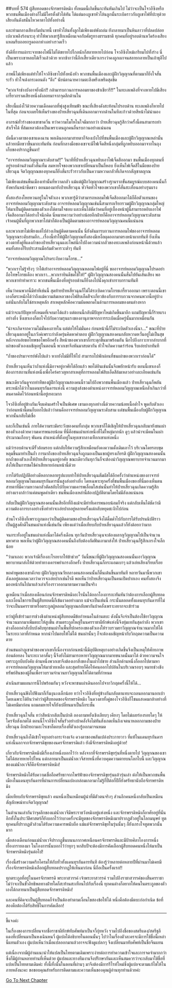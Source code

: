 ##บทที่ 574 ผู้สืบทอดของจักรพรรดิหมิง
ทั้งหมดนี้เกิดขึ้นกะทันหันเกินไป ไม่ว่าจะเป็นโจวอีซิงหรือพวกชนพื้นเมืองต่างก็ไม่มีใครตั้งตัวได้ทัน ได้แต่มองภูเขาหัวโล้นลูกนั้นระเบิดราวกับภูเขาไฟที่ปะทุด้วยเสียงอันดังสนั่นไหวคาตาไปทั้งอย่างนี้

และท่ามกลางเสียงกัมปนาทนี้ เขาหัวโล้นทั้งลูกไม่เพียงแต่พังถล่ม ยังกลายมาเป็นหินลาวาที่ปลดปล่อยเปลวเพลิงร้อนระอุ ทำให้พวกเขารู้สึกเหมือนเจอกับศัตรูทางธรรมชาติ ทุกคนที่อยู่รอบด้านหวีดร้องเสียงแหลมรีบถอยกรูดออกห่างอย่างรวดเร็ว

ยังดีที่การแผ่กระจายของไฟนี้ไม่ได้ขยายไปไกลนักก็สลายหายไปก่อน โจวอีซิงไหม้เกรียมไปทั้งร่าง นี่เป็นเพราะเขาหลบได้เร็วแล้วด้วย หากช้ากว่านี้อีกเสี้ยวเดียวเกรงว่าคงถูกเผาจนสลายกลายเป็นเถ้าธุลีไปแล้ว

ภาพนี้ไม่เพียงแต่ทำให้โจวอีซิงชาไปทั้งหนังหัว พวกชนพื้นเมืองและผู้ฝึกวิญญาณที่ตามมาก็ยิ่งใจสั่นระรัว หัวใจเด้งกระดอนดัง “ตึง” นัยน์ตาฉายความตะลึงพรึงเพริดสุดขีด

“พวกเจ้าช่างบังอาจยิ่งนัก!! กล้ามารบกวนการหลอมยาของข้าเชียวรึ!!” ในทะเลเพลิงที่จางหายไปมีเสียงเกรี้ยวกราดเสียงหนึ่งดังลอยมาจากจุดลึกด้านใน

เสียงนี้แฝงไว้ด้วยความเดือดดาลที่พุ่งสูงเทียมฟ้า ขณะที่เสียงดังสะท้อนไปรอบด้าน ทะเลเพลิงก็หายไปในที่สุด ก่อนจะเผยให้เห็นร่างของป๋ายเสี่ยวฉุนที่เดินออกมาจากด้านในทีละก้าวด้วยสีหน้าไม่น่ามอง

อาภรณ์ทั่วร่างของเขาขาดวิ่น ทว่าความโมโหในใจมีมากกว่า ป๋ายเสี่ยวฉุนรู้สึกว่าครั้งนี้ตนสามารถทำสำเร็จได้ ที่ล้มเหลวต้องเป็นเพราะตนถูกคนอื่นรบกวนอย่างแน่นอน

บัดนี้ดวงตาของเขาแดงฉาน พอเดินออกมาสายตาก็จ้องเป๋งไปที่ชนพื้นเมืองและผู้ฝึกวิญญาณเหล่านั้นแล้วยกมือขวาขึ้นมากะทันหัน ก่อนที่กลางมือของเขาจะมีไฟเจ็ดสีหนึ่งกลุ่มที่ถูกหยิบออกมาจากในถุงเก็บของปรากฏขึ้นมา!

“อาจารย์หลอมวิญญาณระดับสาม!!” วินาทีที่ป๋ายเสี่ยวฉุนหยิบเอาไฟเจ็ดสีออกมา ชนพื้นเมืองทุกตนที่อยู่รอบด้านล้วนตัวสั่นเทิ้ม ลมหายใจของพวกเขาเปลี่ยนมาเป็นถี่หอบ ยิ่งเห็นไฟเจ็ดสีในมือของป๋ายเสี่ยวฉุน จิตวิญญาณของทุกคนก็ยิ่งสั่นระรัวราวกับเป็นความหวาดกลัวที่เกิดจากสัญชาตญาณ

ไม่เพียงแต่ชนพื้นเมืองเท่านั้นที่หวาดกลัว แม้แต่ผู้ฝึกวิญญาณสร้างฐานรากขั้นสมบูรณ์แบบสองคนนั้นก็ยังพากันหน้าซีดขาว ตอนมองมายังป๋ายเสี่ยวฉุน หัวจิตหัวใจของพวกเขาก็สั่นสะเทือนอย่างรุนแรง

ทั้งสองร้องโหยหวนอยู่ในใจตัวเอง พวกเขารู้ดีว่าสามารถหลอมไฟเจ็ดสีออกมาได้ก็คือตัวแทนของอาจารย์หลอมวิญญาณระดับสาม อาจารย์หลอมวิญญาณเช่นนี้สามารถเรียกรวมผู้ฝึกวิญญาณกลุ่มใหญ่ให้มาเป็นผู้ติดตามของตัวเองได้ตามใจชอบ และเห็นได้ชัดว่าคนที่อยู่เบื้องหน้าผู้นี้สามารถหยิบเอาไฟเจ็ดสีออกมาได้อย่างใจนึกคิด นี่หมายความว่าอย่างน้อยอีกฝ่ายก็คืออาจารย์หลอมวิญญาณระดับสาม เจ้าคนผู้นั้นที่ถูกพวกเขาไล่ฆ่าก็ต้องเป็นผู้ติดตามของอาจารย์หลอมวิญญาณคนนี้แน่นอน

และพวกเขาไม่เพียงแต่ไปล่วงเกินผู้ติดตามคนนั้น นี่ยังดันมารบกวนการหลอมไฟของอาจารย์หลอมวิญญาณระดับสามอีก...เรื่องนี้ทำให้ผู้ฝึกวิญญาณทั้งสองมีเหงื่อผุดออกมาตรงหน้าผากทันที ยิ่งเห็นดวงตาทั้งคู่ที่แดงก่ำของป๋ายเสี่ยวฉุนและไพล่นึกไปถึงความน่ากลัวของทะเลเพลิงก่อนหน้านี้ด้วยแล้ว คนทั้งสองก็รีบประสานมือก้มตัวคารวะต่ำๆ ทันที

“อาจารย์หลอมวิญญาณโปรดระงับความโกรธ...”

“พวกเราไม่รู้จริงๆ ว่าไต้เท้าอาจารย์หลอมวิญญาณหลอมไฟอยู่ที่นี่ ขออาจารย์หลอมวิญญาณโปรดอย่าถือโทษโกรธเคือง พวกเรา...พวกเรายินดีชดใช้ให้!” ผู้ฝึกวิญญาณสองคนนั้นสั่นไปยันเส้นเสียง พอพวกเขาทำท่าคารวะ พวกชนพื้นเมืองที่อยู่รอบด้านก็ยิ่งลงไปนั่งคุกเข่ากราบกรานทันที

เห็นว่าคนพวกนี้มีท่าทีเช่นนี้ สุดท้ายป๋ายเสี่ยวฉุนก็ไม่ได้ระเบิดความโกรธเกรี้ยวออกมา เพราะตอนนี้เขาเองก็ตระหนักได้ว่าถึงแม้ความล้มเหลวของไฟสิบเอ็ดสีจะเกี่ยวข้องกับการรบกวนจากคนพวกนี้อยู่บ้าง แต่นั่นกลับไม่ใช่สาเหตุหลัก สาเหตุหลักคือความผิดพลาดในด้านการหลอมของตนต่างหาก

แม้ว่าจะแก้ปัญหาทั้งหมดที่เจอมาได้แล้ว แต่ตอนนี้กลับมีปัญหาใหม่เกิดขึ้นมาอีก แถมปัญหานี้ก็ร้ายแรงอย่างยิ่ง ซึ่งเขาเองก็ตกใจไปกับความรุนแรงของอานุภาพจากการระเบิดเมื่อครู่นั้นมากเหมือนกัน

“น่าจะเกิดจากความไม่มั่นคงภายใน แต่ต่อให้ไม่มั่นคง ก่อนหน้านี้ก็ไม่ระเบิดตัวเองนี่นา...” ขณะที่ป๋ายเสี่ยวฉุนตกอยู่ในภวังค์เพราะกำลังครุ่นคิดหาคำตอบ ผู้ฝึกวิญญาณสองคนกลับหวาดหวั่นอยู่ไม่เป็นสุข หลังจากเอ่ยขอโทษขอโพยอีกครั้ง สีหน้าของพวกเขาก็กระตุกขึ้นมาพร้อมกัน นึกไปถึงภาวะยากลำบากที่เผ่าของตัวเองเผชิญอยู่ในตอนนี้ พวกเขาจึงหันมาสบตากัน หัวใจเกิดความเร่าร้อน รีบเอ่ยปากทันที

“ถ้ำของปรมาจารย์พังไปแล้ว หากยังไม่มีที่ให้ไป สามารถไปพักผ่อนที่ชนเผ่าของพวกเราก่อนได้”

ป๋ายเสี่ยวฉุนเห็นว่าถ้ำแห่งนี้มิอาจอยู่อาศัยได้อีกแล้ว พอได้ยินเช่นนั้นจึงพยักหน้ารับ ตอนนี้เขาเองก็ต้องการสถานที่แห่งหนึ่งเพื่อใคร่ครวญหาสาเหตุที่การหลอมไฟสิบเอ็ดสีล้มเหลวอย่างละเอียดเช่นกัน

ขณะเดียวกันดูจากท่าทีของผู้ฝึกวิญญาณสองคนนี้รวมไปถึงพวกชนพื้นเมืองแล้ว ป๋ายเสี่ยวฉุนก็พลันตระหนักได้ว่าในแดนทุรกันดารแห่งนี้ ความสูงส่งของตำแหน่งอาจารย์หลอมวิญญาณเหนือล้ำเกินกว่าที่ตนคาดคิดไว้ก่อนหน้านี้อยู่เยอะมาก

โจวอีซิงที่อยู่ข้างกันเจ็บแค้นเศร้าใจเป็นพิเศษ เขามองทุกอย่างนี้ด้วยความน้อยเนื้อต่ำใจ พูดกับตัวเองว่าก่อนหน้านี้ตนก็บอกไปแล้วว่าตนคืออาจารย์หลอมวิญญาณระดับสาม แต่ชนพื้นเมืองกับผู้ฝึกวิญญาณพวกนั้นกลับไม่เชื่อ

และก็เป็นเช่นนี้ ภายใต้ความระมัดระวังของคนทั้งกลุ่ม พวกเขาก็ได้เชิญให้ป๋ายเสี่ยวฉุนกลับมายังชนเผ่าของตัวเองด้วยความเคารพนอบน้อม ที่นี่คือชนเผ่าแห่งหนึ่งที่ไม่ใหญ่มากนัก ดูๆ แล้วน่าจะมีคนในเผ่าประมาณเกือบๆ พันคน ตำแหน่งที่ตั้งอยู่ในหุบเขากลางเทือกเขาแห่งหนึ่ง

แม้ว่ารอบด้านจะมีรั้วล้อมรอบ แต่กลับให้ความรู้สึกเหมือนยังคงความดั้งเดิมเอาไว้ บริเวณโดยรอบขุดหลุมขึ้นมาทำเป็นถ้ำ การมาถึงของป๋ายเสี่ยวฉุนจึงถูกมองเป็นแขกผู้ทรงเกียรติ ผู้ฝึกวิญญาณสองคนนั้นยกถ้ำของตัวเองให้ป๋ายเสี่ยวฉุนอยู่อาศัย ขณะเดียวกันทุกวันก็จะต้องนำวิญญาณพยาบาทจำนวนมากมาส่งให้เป็นการชดใช้ค่าเสียหายก่อนหน้านี้ด้วย

การได้รับปฏิบัติอย่างดีหลากหลายรูปแบบทำให้ป๋ายเสี่ยวฉุนสัมผัสได้อีกครั้งว่าตำแหน่งของอาจารย์หลอมวิญญาณในแดนทุรกันดารนั้นสูงส่งอย่างยิ่ง โดยเฉพาะทุกครั้งที่ชนพื้นเมืองของที่นี่มองเห็นตน สายตาที่มีความหวาดกลัวตัดสลับไปกับความเคารพเลื่อมใสเช่นนั้นทำให้ป๋ายเสี่ยวฉุนเกิดความรู้สึกอย่างแรงกล้าว่าแค่ตนพูดคำเดียว ชนพื้นเมืองเหล่านี้ต้องปฏิบัติตามโดยไม่มีลังเลแน่นอน

กลับเป็นผู้ฝึกวิญญาณสองคนนั้นเสียอีกที่ถึงแม้จะมีท่าทีเคารพนอบน้อมก็จริง แต่กลับเห็นได้ชัดว่ามีความต้องการบางอย่างซึ่งทำท่าจะเอ่ยปากอยู่หลายครั้งแต่กลับหยุดชะงักไปก่อน

ส่วนโจวอีซิงก็เพราะถูกมองว่าเป็นผู้ติดตามของป๋ายเสี่ยวฉุนจึงได้ดื่มด่ำไปกับการได้รับปรนนิบัติราวเป็นผู้สูงศักดิ์ในชนเผ่าแห่งนี้เช่นกัน เพียงแต่ว่าเมื่อเทียบกับป๋ายเสี่ยวฉุนแล้วก็ยังด้อยกว่ามาก

จนกระทั่งอยู่ในชนเผ่าแห่งนี้มาได้ครึ่งเดือน ทุกวันป๋ายเสี่ยวฉุนจะต้องผลาญวิญญาณไปเป็นจำนวนมหาศาล พอเห็นว่าผู้ฝึกวิญญาณสองคนนั้นถึงกับต้องกัดฟันเอามาส่งให้ ป๋ายเสี่ยวฉุนก็รู้สึกเกรงใจเล็กน้อย

“ว่ามาเถอะ พวกเจ้ามีเรื่องอะไรอยากให้ข้าช่วย” วันนี้ขณะที่ผู้ฝึกวิญญาณสองคนนั้นเอาวิญญาณพยาบาทมาส่งให้ด้วยท่าทางเคารพยำเกรงอีกครั้ง ป๋ายเสี่ยวฉุนก็กระแอมเบาๆ แล้วเอ่ยเสียงเรียบเรื่อย

พอคำพูดของเขาดังจบ ผู้ฝึกวิญญาณวัยกลางคนสองคนนั้นก็ตื่นเต้นขึ้นมาทันที หลายวันมานี้พวกเขาลังเลอยู่ตลอดเวลาว่าควรจะเอ่ยปากเช่นไรดี พอเห็นว่าป๋ายเสี่ยวฉุนเป็นคนเปิดปากเอง คนทั้งสองจึงมองหน้ากันไปมาแล้วเล่าเรื่องราวออกมาตามความเป็นจริง

ดูเหมือนว่าเมื่อสองเดือนก่อนจักรพรรดิหมิงอะไรนั่นได้ออกโองการกะทันหันว่าต้องการเลือกผู้สืบทอด และเงื่อนไขการเป็นผู้สืบทอดนี้ก็เข้มงวดอย่างมาก แม้จะเป็นเช่นนี้ กระนั้นตลอดทั้งแดนทุรกันดารที่ไม่ว่าจะเป็นนครราชาหรือตระกูลผู้หลอมวิญญาณกลับพากันบ้าคลั่งเพราะอยากจะเข้าร่วม

ทว่าผู้ที่เข้าร่วมการช่วงชิงตำแหน่งผู้สืบทอดมีข้อกำหนดในด้านตบะ ดังนั้นจึงจำเป็นต้องใช้ยาวิญญาณจำนวนมากมาเพิ่มตบะให้สูงขึ้น สามตระกูลใหญ่ในนครราชาผียักษ์แห่งนี้จึงทุ่มเทกันสุดกำลัง พวกเขาต่างก็ออกคำสั่งบีบบังคับทุกชนเผ่าในพื้นที่ปกครองของตัวเองให้รวบรวมยาวิญญาณจำนวนมากให้ได้ในระยะเวลาที่กำหนด หากนำไปมอบให้ไม่ได้ ชนเผ่านั้นๆ ก็จะต้องเผชิญหน้ากับวิกฤตความเป็นความตาย

ส่วนชนเผ่าภูเขาดำของพวกเขาก็เนื่องจากก่อนหน้านี้มีอุบัติเหตุบางอย่างเกิดขึ้นจึงเป็นเหตุให้ศักยภาพอ่อนด้อยลง ในระยะเวลาสั้นๆ นี้จึงยังไม่สามารถหายาวิญญาณมากมายขนาดนั้นมาได้ ด้วยความจนใจเพราะถูกบีบบังคับ ด้านหนึ่งพวกเขาจึงต้องเอาสิ่งของในเผ่าไปขาย ส่วนอีกด้านหนึ่งก็ออกไปตามหาอาจารย์หลอมวิญญาณให้มาช่วยเหลือ และสุดท้ายก็คือให้คนออกไปปล้นในบริเวณรอบๆ หมายช่วงชิงทรัพย์สินของผู้อื่นเพื่อรวบรวมจำนวนยาวิญญาณให้ได้ตามที่กำหนด

ดำเนินสามแผนการนี้ไปพร้อมกันๆ หวังจะพาชนเผ่าเดินออกไปจากวิกฤตครั้งนี้ให้ได้...

ป๋ายเสี่ยวฉุนฟังไปฟังมาก็เริ่มงุนงงเล็กน้อย ทว่าโจวอีซิงที่อยู่ข้างกันกลับตาแทบจะถลนออกมานอกเบ้า โดยเฉพาะได้ยินว่าคำว่าผู้สืบทอดของจักรพรรดิหมิง ในดวงตาทั้งคู่ของโจวอีซิงก็โชนแสงคมกล้าอย่างที่ไม่เคยมีมาก่อน แถมลมหายใจก็ยังเปลี่ยนมาเป็นถี่กระชั้น

ป๋ายเสี่ยวฉุนใจสั่น ทว่าสีหน้ากลับเป็นปกติ ลองถามหยั่งเชิงเลียบๆ เคียงๆ โดยไม่เผยร่องรอยใดๆ ให้ใครจับสังเกตได้ ตอนนี้โจวอีซิงใจสั่นรัวอย่างบ้าคลั่งจึงไม่ทันสังเกตเห็นถึงเจตนาหลอกถามของป๋ายเสี่ยวฉุน อีกฝ่ายถามอะไรเขาก็ตอบเรื่องที่ตัวเองรู้ออกมาจนหมด

ป๋ายเสี่ยวฉุนถึงได้เข้าใจทุกอย่างกระจ่างแจ้ง ดวงตาของพลันเปล่งประกายวาว ที่แท้ในแดนทุรกันดารแห่งนี้นอกจากจักรพรรดิขุยของนครจักรพรรดิแล้ว ยังมีจักรพรรดิหมิงอยู่ด้วย!

เกี่ยวกับจักรพรรดิหมิงมีเรื่องเล่าหนึ่งบอกไว้ว่า หลังจากที่จักรพรรดิขุยรุ่นที่หนึ่งตายไป วิญญาณของเขาไม่ได้สลายหายไปไหน แต่กลายมาเป็นแม่น้ำอเวจีสายหนึ่งที่ควบคุมความตายบนโลกใบนี้ และวิญญาณของแม่น้ำอเวจีก็คือจักรพรรดิหมิง!

จักรพรรดิหมิงได้รับความเชื่อถือศรัทธาจากไพร่ฟ้าของจักรพรรดิขุยรุ่นแล้วรุ่นเล่า ต่อให้เป็นพวกชนพื้นเมืองในแดนทุรกันดารที่ผ่านการเปลี่ยนแปลงกล่อมเกลามาไม่รู้กี่ปีต่อกี่ปีก็ยังศรัทธานับถือจักรพรรดิหมิง

เมื่อเทียบกับจักรพรรดิขุยแล้ว คนหนึ่งเป็นเหมือนผู้นำที่มีตัวตนจริงๆ ส่วนอีกคนหนึ่งกลับเป็นเหมือนสัญลักษณ์ทางจิตวิญญาณ!

ในตำนานเล่ากันว่าจุดลึกของแม่น้ำอเวจีมีพระราชวังหมิงอยู่แห่งหนึ่ง และจักรพรรดิหมิงก็อาศัยอยู่ที่นั่น อีกทั้งในประวัติศาสตร์ก็ยังบอกไว้ว่าบางครั้งจะมีทูตของจักรพรรดิหมิงมาปรากฏตัวอยู่ในโลกมนุษย์ ทูตทุกคนที่ปรากฏตัวล้วนได้รับความเคารพนับถือ แม้แต่จักรพรรดิขุยในรุ่นนั้นๆ ก็ยังเกรงใจทูตพวกนั้นมาก

เมื่อสองเดือนก่อนแม่น้ำอเวจีปรากฏขึ้นบนนภากาศเหนือนครจักรพรรดิและมีป้ายศิลาโองการหนึ่งเยื้องกรายลงมา ในโองการนั้นบอกไว้ว่าทุกๆ หกสิบปีจะต้องมีการคัดเลือกผู้สืบทอดคนหนึ่งให้มาเป็นจักรพรรดิหมิงรุ่นต่อไป!

เรื่องนี้สร้างความครึกโครมให้กับทั่วทั้งแดนทุรกันดารทันที ต้องรู้ว่าหลายต่อหลายปีที่ผ่านมาไม่เคยมีเรื่องจักรพรรดิหมิงเลือกผู้สืบทอดปรากฏให้เห็นมาก่อน นี่ถือเป็นครั้งแรก!!

ทุกตระกูลที่อยู่ในนครจักรพรรดิ พระยาสวรรค์ เจ้าพระยาสวรรค์ รวมไปถึงราชาสวรรค์ของสี่นครราชา ไม่ว่าจะเป็นขั้วอิทธิพลทางฝ่ายใดก็สะท้านสะเทือนไปกับเรื่องนี้ ทุกคนต่างก็อยากให้คนในตระกูลของตัวเองได้กลายมาเป็นผู้สืบทอดจักรพรรดิหมิง!

และคนที่คิดจะเป็นผู้สืบทอดก็จำเป็นต้องทำตามเงื่อนไขสองข้อให้ได้ หนึ่งคือต้องมีตบะก่อกำเนิด ข้อที่สองคือต้องได้รับสิทธิ์ในการคัดเลือก!

------

ชี้แจงค่ะ

ในเรื่องของการเปลี่ยนจากชื่อราชาผียักษ์ทับศัพท์มาเป็นจวี้กุ่ยหวัง รวมไปถึงชื่อของสตรีแดง/สตรีธุลีแดงที่เปลี่ยนมาเป็นหงเฉินหนวี่ ผู้แปลได้อธิบายในตอนนั้นๆ ไปว่าในเรื่องตัวละครจะมีการใช้ชื่อนี้เหล่านี้แทนตัวเอง ผู้แปลเห็นว่าเมื่อแปลออกมาแล้วอาจจะฟังดูแปลกๆ จึงเปลี่ยนมาทับศัพท์เป็นชื่อจีนแทน

แต่เนื่องจากมีผู้อ่านแนะนำให้แปลเป็นไทยตามเดิมเพราะง่ายต่อการทำความเข้าใจและการจดจำมากกว่า ซึ่งก็มีผู้อ่านหลายท่านที่เห็นด้วย ผู้แปลและทางทีมงานจึงปรึกษากันและเห็นสมควรว่าจะกลับมาใช้ชื่อที่แปลเป็นไทยตามเดิมค่ะ ทั้งนี้ทั้งนั้นในตอนที่ผ่านๆ มาจึงต้องมีการรีไรท์ใหม่ซึ่งผู้แปลจะตามแก้ไขให้ในภายหลังนะคะ ขอขอบคุณสำหรับการติดตามและความเห็นของคุณผู้อ่านทุกท่านด้วยค่ะ


[Go To Next Chapter]( ./12.md)